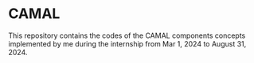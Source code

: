 # CAMAL
This repository contains the codes of the CAMAL components concepts implemented by me during the internship from Mar 1, 2024 to August 31, 2024.

